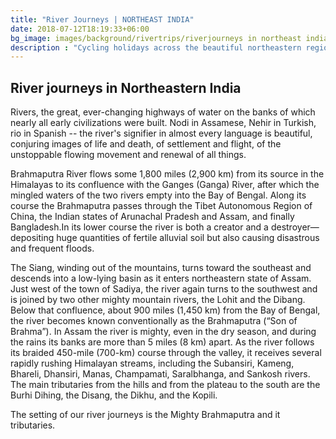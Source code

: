 ```yaml
---
title: "River Journeys | NORTHEAST INDIA"
date: 2018-07-12T18:19:33+06:00
bg_image: images/background/rivertrips/riverjourneys in northeast india.jpg
description : "Cycling holidays across the beautiful northeastern region of India"
---
```


## River journeys in Northeastern India

Rivers, the great, ever-changing highways of water on the banks of which nearly all early civilizations were built. Nodi in Assamese, Nehir in Turkish, rio in Spanish -- the river's signifier in almost every language is beautiful, conjuring images of life and death, of settlement and flight, of the unstoppable flowing movement and renewal of all things. 

Brahmaputra River flows some 1,800 miles (2,900 km) from its source in the Himalayas to its confluence with the Ganges (Ganga) River, after which the mingled waters of the two rivers empty into the Bay of Bengal. Along its course the Brahmaputra passes through the Tibet Autonomous Region of China, the Indian states of Arunachal Pradesh and Assam, and finally Bangladesh.In its lower course the river is both a creator and a destroyer—depositing huge quantities of fertile alluvial soil but also causing disastrous and frequent floods.

The Siang, winding out of the mountains, turns toward the southeast and descends into a low-lying basin as it enters northeastern state of Assam. Just west of the town of Sadiya, the river again turns to the southwest and is joined by two other mighty mountain rivers, the Lohit and the Dibang. Below that confluence, about 900 miles (1,450 km) from the Bay of Bengal, the river becomes known conventionally as the Brahmaputra (“Son of Brahma”). In Assam the river is mighty, even in the dry season, and during the rains its banks are more than 5 miles (8 km) apart. As the river follows its braided 450-mile (700-km) course through the valley, it receives several rapidly rushing Himalayan streams, including the Subansiri, Kameng, Bhareli, Dhansiri, Manas, Champamati, Saralbhanga, and Sankosh rivers. The main tributaries from the hills and from the plateau to the south are the Burhi Dihing, the Disang, the Dikhu, and the Kopili.

The setting of our river journeys is the Mighty Brahmaputra and it tributaries.